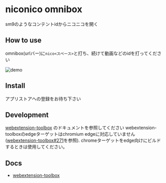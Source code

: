 # niconico omnibox

sm9のようなコンテントidからニコニコを開く

## How to use

omnibox(urlバー)に`nico<スペース>`と打ち、続けて動画などのidを打ってください

![demo](niconico-omnibox-demo.png)

## Install

アプリストアへの登録をお待ち下さい

## Development

[webextension-toolbox] のドキュメントを参照してください
webextension-toolboxのedgeターゲットはchromium edgeに対応していません ([webextension-toolbox#271]を参照).
chromeターゲットをedge向けにビルドするときは使用してください。

## Docs

* [webextension-toolbox]

[webextension-toolbox]: https://github.com/HaNdTriX/webextension-toolbox
[webextension-toolbox#271]: https://github.com/webextension-toolbox/webextension-toolbox/issues/271
